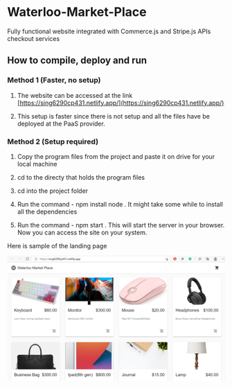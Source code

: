 # Waterloo-Market-Place
Fully functional website integrated with Commerce.js and Stripe.js APIs checkout services

## How to compile, deploy and run
### Method 1 (Faster, no setup)

1. The website can be accessed at the link [https://sing6290cp431.netlify.app/](https://sing6290cp431.netlify.app/)

2. This setup is faster since there is not setup and all the files have be deployed at the PaaS provider.


### Method 2 (Setup required)

1. Copy the program files from the project and paste it on drive for your local machine

2. cd to the directy that holds the program files

3. cd into the project folder

4. Run the command - npm install node . It might take some while to install all the dependencies

5. Run the command - npm start . This will start the server in your browser. Now you can access the site on your system.


Here is sample of the landing page

![Screenshot](https://github.com/abhibains/Waterloo-Market-Place/blob/b2184f63b23b6bc90565ef7f24f6461d28733082/screenshot.PNG)
